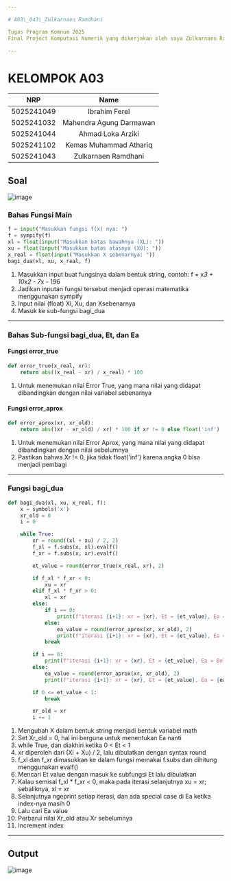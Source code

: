 ```yaml
---

# A03\_043\_Zulkarnaen Ramdhani

Tugas Program Komnum 2025
Final Project Komputasi Numerik yang dikerjakan oleh saya Zulkarnaen Ramdhani sebagai salah satu anggota dari kelompok A03

---
```


# KELOMPOK A03
|    NRP     |      Name      |
| :--------: | :------------: |
| 5025241049 | Ibrahim Ferel |
| 5025241032 | Mahendra Agung Darmawan |
| 5025241044 | Ahmad Loka Arziki |
| 5025241102 | Kemas Muhammad Athariq |
| 5025241043 | Zulkarnaen Ramdhani |

## Soal
![image](https://github.com/user-attachments/assets/a4dfa22b-2a51-4c36-a2e1-cc9f388afd50)

### Bahas Fungsi Main

```python
f = input("Masukkan fungsi f(x) nya: ")
f = sympify(f)
xl = float(input("Masukkan batas bawahnya (XL): "))
xu = float(input("Masukkan batas atasnya (XU): "))
x_real = float(input("Masukkan X sebenarnya: "))
bagi_dua(xl, xu, x_real, f)
```

1. Masukkan input buat fungsinya dalam bentuk string, contoh: f = x*3 + 10*x*2 - 7*x - 196
2. Jadikan inputan fungsi tersebut menjadi operasi matematika menggunakan sympify
3. Input nilai (float) Xl, Xu, dan Xsebenarnya
4. Masuk ke sub-fungsi bagi_dua

---

### Bahas Sub-fungsi bagi_dua, Et, dan Ea

#### Fungsi error_true

```python
def error_true(x_real, xr):
    return abs((x_real - xr) / x_real) * 100
```

1. Untuk menemukan nilai Error True, yang mana nilai yang didapat dibandingkan dengan nilai variabel sebenarnya

#### Fungsi error_aprox

```python
def error_aprox(xr, xr_old):
    return abs((xr - xr_old) / xr) * 100 if xr != 0 else float('inf')
```

1. Untuk menemukan nilai Error Aprox, yang mana nilai yang didapat dibandingkan dengan nilai sebelumnya
2. Pastikan bahwa Xr != 0, jika tidak float('inf') karena angka 0 bisa menjadi pembagi

---

### Fungsi bagi_dua

```python
def bagi_dua(xl, xu, x_real, f):
    x = symbols('x')
    xr_old = 0
    i = 0

    while True:
        xr = round((xl + xu) / 2, 2)
        f_xl = f.subs(x, xl).evalf()
        f_xr = f.subs(x, xr).evalf()

        et_value = round(error_true(x_real, xr), 2)

        if f_xl * f_xr < 0:
            xu = xr
        elif f_xl * f_xr > 0:
            xl = xr
        else:
            if i == 0:
                print(f"iterasi {i+1}: xr = {xr}, Et = {et_value}, Ea = Belum bisa dicari")
            else:
                ea_value = round(error_aprox(xr, xr_old), 2)
                print(f"iterasi {i+1}: xr = {xr}, Et = {et_value}, Ea = {ea_value}")
            break 

        if i == 0:
            print(f"iterasi {i+1}: xr = {xr}, Et = {et_value}, Ea = Belum bisa dicari")
        else:
            ea_value = round(error_aprox(xr, xr_old), 2)
            print(f"iterasi {i+1}: xr = {xr}, Et = {et_value}, Ea = {ea_value}")

        if 0 <= et_value < 1:
            break

        xr_old = xr
        i += 1
```

1. Mengubah X dalam bentuk string menjadi bentuk variabel math
2. Set Xr_old = 0, hal ini berguna untuk menentukan Ea nanti
3. while True, dan diakhiri ketika 0 < Et < 1
4. xr diperoleh dari (Xl + Xu) / 2, lalu dibulatkan dengan syntax round
5. f_xl dan f_xr dimasukkan ke dalam fungsi memakai f.subs dan dihitung menggunakan evalf()
6. Mencari Et value dengan masuk ke subfungsi Et lalu dibulatkan
7. Kalau semisal f_xl * f_xr < 0, maka pada iterasi selanjutnya xu = xr; sebaliknya, xl = xr
8. Selanjutnya ngeprint setiap iterasi, dan ada special case di Ea ketika index-nya masih 0
9. Lalu cari Ea value
10. Perbarui nilai Xr_old atau Xr sebelumnya
11. Increment index

---

## Output
![image](https://github.com/user-attachments/assets/d7465669-0115-4159-a399-873ac928ce4d)
